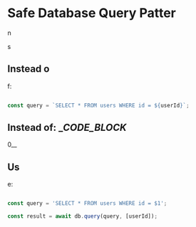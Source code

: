 # Safe Database Query Patter

n

s

## Instead o

f:

```typescript

const query = `SELECT * FROM users WHERE id = ${userId}`;
```

## Instead of: __CODE_BLOCK_

0__

## Us

e:

```typescript

const query = 'SELECT * FROM users WHERE id = $1';

const result = await db.query(query, [userId]);
```